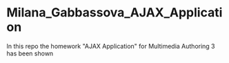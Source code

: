# Milana_Gabbassova_AJAX_Application
In this repo the homework "AJAX Application" for Multimedia Authoring 3 has been shown
